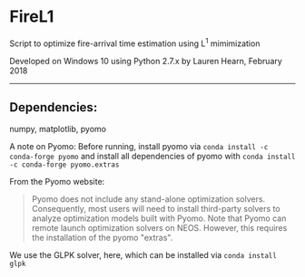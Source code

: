 # FireL1

Script to optimize fire-arrival time estimation using L<sup>1</sup> mimimization

Developed on Windows 10 using Python 2.7.x
by Lauren Hearn, February 2018
***
## Dependencies:
numpy, matplotlib, pyomo

A note on Pyomo:
Before running, install pyomo via `conda install -c conda-forge pyomo`
and install all dependencies of pyomo with `conda install -c conda-forge pyomo.extras`

From the Pyomo website:
> Pyomo does not include any stand-alone optimization solvers. Consequently, most users will need to install third-party solvers to analyze optimization models built with Pyomo.
Note that Pyomo can remote launch optimization solvers on NEOS.  However, this requires the installation of the pyomo "extras".

We use the GLPK solver, here, which can be installed via `conda install glpk`

